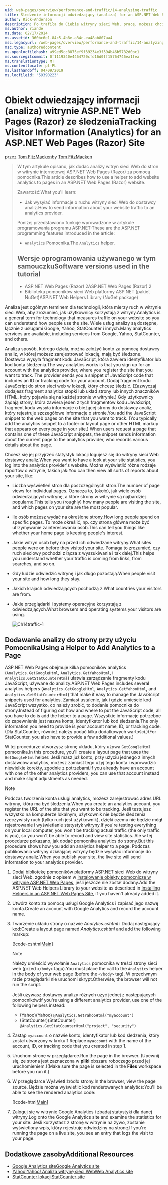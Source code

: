 ```yaml
---
uid: web-pages/overview/performance-and-traffic/14-analyzing-traffic
title: Śledzenie informacji odwiedzający (analiza) for an ASP.NET Web Pages (Razor) lokacji | Dokumentacja firmy Microsoft
author: Rick-Anderson
description: Po trafiła do Ciebie witryny sieci Web, pracę, możesz chcieć analizowanie ruchu witryny sieci Web.
ms.author: riande
ms.date: 02/17/2014
ms.assetid: 360bc6e1-84c5-4b8e-a84c-ea48ab807aa4
msc.legacyurl: /web-pages/overview/performance-and-traffic/14-analyzing-traffic
msc.type: authoredcontent
ms.openlocfilehash: a99ed5cc8875ef9f39234e3f394b46b5782d0bc1
ms.sourcegitcommit: 0f1119340e4464720cfd16d0ff15764746ea1fea
ms.translationtype: MT
ms.contentlocale: pl-PL
ms.lasthandoff: 04/09/2019
ms.locfileid: "59390223"
---
```

# <a name="tracking-visitor-information-analytics-for-an-aspnet-web-pages-razor-site"></a><span data-ttu-id="d00c0-103">Obiekt odwiedzający informacji (analiza) witrynie ASP.NET Web Pages (Razor) ze śledzenia</span><span class="sxs-lookup"><span data-stu-id="d00c0-103">Tracking Visitor Information (Analytics) for an ASP.NET Web Pages (Razor) Site</span></span>

<span data-ttu-id="d00c0-104">przez [Tom FitzMacken](https://github.com/tfitzmac)</span><span class="sxs-lookup"><span data-stu-id="d00c0-104">by [Tom FitzMacken](https://github.com/tfitzmac)</span></span>

> <span data-ttu-id="d00c0-105">W tym artykule opisano, jak dodać analizy witryn sieci Web do stron w witrynie internetowej ASP.NET Web Pages (Razor) za pomocą pomocnika.</span><span class="sxs-lookup"><span data-stu-id="d00c0-105">This article describes how to use a helper to add website analytics to pages in an ASP.NET Web Pages (Razor) website.</span></span>
> 
> <span data-ttu-id="d00c0-106">Zawartość:</span><span class="sxs-lookup"><span data-stu-id="d00c0-106">What you'll learn:</span></span>
> 
> - <span data-ttu-id="d00c0-107">Jak wysyłać informacje o ruchu witryny sieci Web do dostawcy analiz.</span><span class="sxs-lookup"><span data-stu-id="d00c0-107">How to send information about your website traffic to an analytics provider.</span></span>
> 
> <span data-ttu-id="d00c0-108">Poniżej przedstawiono funkcje wprowadzone w artykule programowania programu ASP.NET:</span><span class="sxs-lookup"><span data-stu-id="d00c0-108">These are the ASP.NET programming features introduced in the article:</span></span>
> 
> - <span data-ttu-id="d00c0-109">`Analytics` Pomocnika.</span><span class="sxs-lookup"><span data-stu-id="d00c0-109">The `Analytics` helper.</span></span>
>   
> 
> ## <a name="software-versions-used-in-the-tutorial"></a><span data-ttu-id="d00c0-110">Wersje oprogramowania używanego w tym samouczku</span><span class="sxs-lookup"><span data-stu-id="d00c0-110">Software versions used in the tutorial</span></span>
> 
> 
> - <span data-ttu-id="d00c0-111">ASP.NET Web Pages (Razor) 2</span><span class="sxs-lookup"><span data-stu-id="d00c0-111">ASP.NET Web Pages (Razor) 2</span></span>
> - <span data-ttu-id="d00c0-112">Biblioteka pomocników sieci Web platformy ASP.NET (pakiet NuGet)</span><span class="sxs-lookup"><span data-stu-id="d00c0-112">ASP.NET Web Helpers Library (NuGet package)</span></span>


<span data-ttu-id="d00c0-113">Analiza jest ogólnym terminem dla technologii, która mierzy ruch w witrynie sieci Web, aby zrozumieć, jak użytkownicy korzystają z witryny.</span><span class="sxs-lookup"><span data-stu-id="d00c0-113">Analytics is a general term for technology that measures traffic on your website so you can understand how people use the site.</span></span> <span data-ttu-id="d00c0-114">Wiele usług analizy są dostępne, łącznie z usługami Google, Yahoo, StatCounter i innych.</span><span class="sxs-lookup"><span data-stu-id="d00c0-114">Many analytics services are available, including services from Google, Yahoo, StatCounter, and others.</span></span>

<span data-ttu-id="d00c0-115">Analiza sposób, którego działa, można założyć konto za pomocą dostawcy analiz, w której możesz zarejestrować lokację, mają być śledzone. Dostawca wysyła fragment kodu JavaScript, która zawiera identyfikator lub kod konta śledzenia.</span><span class="sxs-lookup"><span data-stu-id="d00c0-115">The way analytics works is that you sign up for an account with the analytics provider, where you register the site that you want to track. The provider sends you a snippet of JavaScript code that includes an ID or tracking code for your account.</span></span> <span data-ttu-id="d00c0-116">Dodaj fragment kodu JavaScript do stron sieci web w lokacji, który chcesz śledzić. (Zazwyczaj dodajesz fragment analytics stopki lub układ strony lub innych znaczników HTML, który pojawia się na każdej stronie w witrynie.) Gdy użytkownicy żądają strony, która zawiera jeden z tych fragmentów kodu JavaScript, fragment kodu wysyła informacje o bieżącej strony do dostawcy analiz, który rejestruje szczegółowe informacje o stronie.</span><span class="sxs-lookup"><span data-stu-id="d00c0-116">You add the JavaScript snippet to the web pages on the site that you want to track. (You typically add the analytics snippet to a footer or layout page or other HTML markup that appears on every page in your site.) When users request a page that contains one of these JavaScript snippets, the snippet sends information about the current page to the analytics provider, who records various details about the page.</span></span>

<span data-ttu-id="d00c0-117">Chcesz się jej przyjrzeć statystyk lokacji logujesz się do witryny sieci Web dostawcy analiz.</span><span class="sxs-lookup"><span data-stu-id="d00c0-117">When you want to have a look at your site statistics, you log into the analytics provider's website.</span></span> <span data-ttu-id="d00c0-118">Można wyświetlić różne rodzaje raportów o witrynie, takich jak:</span><span class="sxs-lookup"><span data-stu-id="d00c0-118">You can then view all sorts of reports about your site, like:</span></span>

- <span data-ttu-id="d00c0-119">Liczba wyświetleń stron dla poszczególnych stron.</span><span class="sxs-lookup"><span data-stu-id="d00c0-119">The number of page views for individual pages.</span></span> <span data-ttu-id="d00c0-120">Oznacza to, (około), jak wiele osób odwiedzających witrynę, a które strony w witrynie są najbardziej popularne.</span><span class="sxs-lookup"><span data-stu-id="d00c0-120">This tells you (roughly) how many people are visiting the site, and which pages on your site are the most popular.</span></span>
- <span data-ttu-id="d00c0-121">Ile osób możesz wydać na określone strony.</span><span class="sxs-lookup"><span data-stu-id="d00c0-121">How long people spend on specific pages.</span></span> <span data-ttu-id="d00c0-122">To może określić, np. czy strona główna może być utrzymywanie zainteresowania osób.</span><span class="sxs-lookup"><span data-stu-id="d00c0-122">This can tell you things like whether your home page is keeping people's interest.</span></span>
- <span data-ttu-id="d00c0-123">Jakie witryn osób były na przed ich odwiedzane witryny.</span><span class="sxs-lookup"><span data-stu-id="d00c0-123">What sites people were on before they visited your site.</span></span> <span data-ttu-id="d00c0-124">Pomaga to zrozumieć, czy ruch sieciowy pochodzi z łącza z wyszukiwania i tak dalej.</span><span class="sxs-lookup"><span data-stu-id="d00c0-124">This helps you understand whether your traffic is coming from links, from searches, and so on.</span></span>
- <span data-ttu-id="d00c0-125">Gdy ludzie odwiedzić witrynę i jak długo pozostają.</span><span class="sxs-lookup"><span data-stu-id="d00c0-125">When people visit your site and how long they stay.</span></span>
- <span data-ttu-id="d00c0-126">Jakich krajach odwiedzających pochodzą z.</span><span class="sxs-lookup"><span data-stu-id="d00c0-126">What countries your visitors are from.</span></span>
- <span data-ttu-id="d00c0-127">Jakie przeglądarki i systemy operacyjne korzystają z odwiedzających.</span><span class="sxs-lookup"><span data-stu-id="d00c0-127">What browsers and operating systems your visitors are using.</span></span>

    ![Ch14traffic-1](14-analyzing-traffic/_static/image1.jpg)

## <a name="using-a-helper-to-add-analytics-to-a-page"></a><span data-ttu-id="d00c0-129">Dodawanie analizy do strony przy użyciu Pomocnika</span><span class="sxs-lookup"><span data-stu-id="d00c0-129">Using a Helper to Add Analytics to a Page</span></span>

<span data-ttu-id="d00c0-130">ASP.NET Web Pages obejmuje kilka pomocników analytics (`Analytics.GetGoogleHtml`, `Analytics.GetYahooHtml`, i `Analytics.GetStatCounterHtml`) ułatwia zarządzanie fragmenty kodu JavaScript, używane do analizy.</span><span class="sxs-lookup"><span data-stu-id="d00c0-130">ASP.NET Web Pages includes several analytics helpers (`Analytics.GetGoogleHtml`, `Analytics.GetYahooHtml`, and `Analytics.GetStatCounterHtml`) that make it easy to manage the JavaScript snippets used for analytics.</span></span> <span data-ttu-id="d00c0-131">Zamiast ustalenie, jak i gdzie umieścić kod JavaScript wszystko, co należy zrobić, to dodanie pomocnika do strony.</span><span class="sxs-lookup"><span data-stu-id="d00c0-131">Instead of figuring out how and where to put the JavaScript code, all you have to do is add the helper to a page.</span></span> <span data-ttu-id="d00c0-132">Wszystkie informacje potrzebne do zapewnienia jest nazwa konta, identyfikator lub kod śledzenia.</span><span class="sxs-lookup"><span data-stu-id="d00c0-132">The only information you need to provide is your account name, ID, or tracking code.</span></span> <span data-ttu-id="d00c0-133">(Dla StatCounter, również należy podać kilka dodatkowych wartości.)</span><span class="sxs-lookup"><span data-stu-id="d00c0-133">(For StatCounter, you also have to provide a few additional values.)</span></span>

<span data-ttu-id="d00c0-134">W tej procedurze utworzysz stronę układu, który używa `GetGoogleHtml` pomocnika.</span><span class="sxs-lookup"><span data-stu-id="d00c0-134">In this procedure, you'll create a layout page that uses the `GetGoogleHtml` helper.</span></span> <span data-ttu-id="d00c0-135">Jeśli masz już konto, przy użyciu jednego z innych dostawców analytics, możesz zamiast tego użyj tego konta i wprowadzić niewielkie korekty, zgodnie z potrzebami.</span><span class="sxs-lookup"><span data-stu-id="d00c0-135">If you already have an account with one of the other analytics providers, you can use that account instead and make slight adjustments as needed.</span></span>

> [!NOTE]
> <span data-ttu-id="d00c0-136">Podczas tworzenia konta usługi analytics, możesz zarejestrować adres URL witryny, która ma być śledzenia.</span><span class="sxs-lookup"><span data-stu-id="d00c0-136">When you create an analytics account, you register the URL of the site that you want to be tracking.</span></span> <span data-ttu-id="d00c0-137">Jeśli testujesz wszystko na komputerze lokalnym, użytkownik nie będzie śledzenia rzeczywisty ruch (tylko ruch jest użytkownik), dzięki czemu nie będzie mógł rejestrowanie i wyświetlanie statystyk witryny.</span><span class="sxs-lookup"><span data-stu-id="d00c0-137">If you're testing everything on your local computer, you won't be tracking actual traffic (the only traffic is you), so you won't be able to record and view site statistics.</span></span> <span data-ttu-id="d00c0-138">Ale w tej procedurze pokazano, jak dodać pomocnika analytics do strony.</span><span class="sxs-lookup"><span data-stu-id="d00c0-138">But this procedure shows how you add an analytics helper to a page.</span></span> <span data-ttu-id="d00c0-139">Podczas publikowania witryny działającej witryny będzie wysyłać informacje do dostawcy analiz.</span><span class="sxs-lookup"><span data-stu-id="d00c0-139">When you publish your site, the live site will send information to your analytics provider.</span></span>


1. <span data-ttu-id="d00c0-140">Dodaj bibliotekę pomocników platformy ASP.NET sieci Web do witryny sieci Web, zgodnie z opisem w [instalowanie obiekty pomocnicze w witrynie ASP.NET Web Pages](https://go.microsoft.com/fwlink/?LinkId=252372), jeśli jeszcze nie został dodany.</span><span class="sxs-lookup"><span data-stu-id="d00c0-140">Add the ASP.NET Web Helpers Library to your website as described in [Installing Helpers in an ASP.NET Web Pages Site](https://go.microsoft.com/fwlink/?LinkId=252372), if you haven't already added it.</span></span>
2. <span data-ttu-id="d00c0-141">Utwórz konto za pomocą usługi Google Analytics i zapisać jego nazwę konta.</span><span class="sxs-lookup"><span data-stu-id="d00c0-141">Create an account with Google Analytics and record the account name.</span></span>
3. <span data-ttu-id="d00c0-142">Tworzenie układu strony o nazwie *Analytics.cshtml* i Dodaj następujący kod:</span><span class="sxs-lookup"><span data-stu-id="d00c0-142">Create a layout page named *Analytics.cshtml* and add the following markup:</span></span>

    [!code-cshtml[Main](14-analyzing-traffic/samples/sample1.cshtml)]

    > [!NOTE]
    > <span data-ttu-id="d00c0-143">Należy umieścić wywołanie `Analytics` pomocnika w treści strony sieci web (przed `</body>` tagu).</span><span class="sxs-lookup"><span data-stu-id="d00c0-143">You must place the call to the `Analytics` helper in the body of your web page (before the `</body>` tag).</span></span> <span data-ttu-id="d00c0-144">W przeciwnym razie przeglądarki nie uruchomi skrypt.</span><span class="sxs-lookup"><span data-stu-id="d00c0-144">Otherwise, the browser will not run the script.</span></span>

    <span data-ttu-id="d00c0-145">Jeśli używasz dostawcy analizy różnych użyć jednej z następujących pomocników:</span><span class="sxs-lookup"><span data-stu-id="d00c0-145">If you're using a different analytics provider, use one of the following helpers instead:</span></span>

    - <span data-ttu-id="d00c0-146">(Yahoo)</span><span class="sxs-lookup"><span data-stu-id="d00c0-146">(Yahoo)</span></span> `@Analytics.GetYahooHtml("myaccount")`
    - <span data-ttu-id="d00c0-147">(StatCounter)</span><span class="sxs-lookup"><span data-stu-id="d00c0-147">(StatCounter)</span></span> `@Analytics.GetStatCounterHtml("project", "security")`
4. <span data-ttu-id="d00c0-148">Zastąp `myaccount` o nazwie konto, identyfikator lub kod śledzenia, który został utworzony w kroku 1.</span><span class="sxs-lookup"><span data-stu-id="d00c0-148">Replace `myaccount` with the name of the account, ID, or tracking code that you created in step 1.</span></span>
5. <span data-ttu-id="d00c0-149">Uruchom stronę w przeglądarce.</span><span class="sxs-lookup"><span data-stu-id="d00c0-149">Run the page in the browser.</span></span> <span data-ttu-id="d00c0-150">(Upewnij się, że strona jest zaznaczona w **pliki** obszaru roboczego przed jej uruchomieniem.)</span><span class="sxs-lookup"><span data-stu-id="d00c0-150">(Make sure the page is selected in the **Files** workspace before you run it.)</span></span>
6. <span data-ttu-id="d00c0-151">W przeglądarce Wyświetl źródło strony.</span><span class="sxs-lookup"><span data-stu-id="d00c0-151">In the browser, view the page source.</span></span> <span data-ttu-id="d00c0-152">Będzie można wyświetlić kod renderowanych analytics:</span><span class="sxs-lookup"><span data-stu-id="d00c0-152">You'll be able to see the rendered analytics code:</span></span>

    [!code-html[Main](14-analyzing-traffic/samples/sample2.html)]
7. <span data-ttu-id="d00c0-153">Zaloguj się w witrynie Google Analytics i zbadaj statystyki dla danej witryny.</span><span class="sxs-lookup"><span data-stu-id="d00c0-153">Log onto the Google Analytics site and examine the statistics for your site.</span></span> <span data-ttu-id="d00c0-154">Jeśli korzystasz z stronę w witrynie na żywo, zostanie wyświetlony wpis, który rejestruje odwiedziny na stronę.</span><span class="sxs-lookup"><span data-stu-id="d00c0-154">If you're running the page on a live site, you see an entry that logs the visit to your page.</span></span>

<a id="Additional_Resources"></a>
## <a name="additional-resources"></a><span data-ttu-id="d00c0-155">Dodatkowe zasoby</span><span class="sxs-lookup"><span data-stu-id="d00c0-155">Additional Resources</span></span>

- [<span data-ttu-id="d00c0-156">Google Analytics site</span><span class="sxs-lookup"><span data-stu-id="d00c0-156">Google Analytics site</span></span>](https://www.google.com/analytics/)
- [<span data-ttu-id="d00c0-157">Yahoo!</span><span class="sxs-lookup"><span data-stu-id="d00c0-157">Yahoo!</span></span> <span data-ttu-id="d00c0-158">Analiza witrynę sieci Web</span><span class="sxs-lookup"><span data-stu-id="d00c0-158">Web Analytics site</span></span>](http://help.yahoo.com/l/us/yahoo/ywa/)
- [<span data-ttu-id="d00c0-159">StatCounter lokacji</span><span class="sxs-lookup"><span data-stu-id="d00c0-159">StatCounter site</span></span>](http://statcounter.com/)
